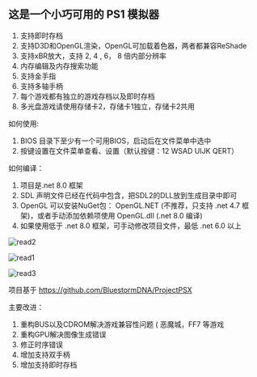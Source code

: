 <h2>这是一个小巧可用的 PS1 模拟器</h2>

1. 支持即时存档
2. 支持D3D和OpenGL渲染，OpenGL可加载着色器，两者都兼容ReShade
3. 支持xBR放大，支持 2, 4 , 6， 8 倍内部分辨率
4. 内存编辑及内存搜索功能
5. 支持金手指
6. 支持多轴手柄
7. 每个游戏都有独立的游戏存档以及即时存档
8. 多光盘游戏请使用存储卡2，存储卡1独立，存储卡2共用



如何使用:

1. BIOS 目录下至少有一个可用BIOS，启动后在文件菜单中选中
2. 按键设置在文件菜单查看、设置（默认按键：12 WSAD UIJK QERT）


如何编译：

1. 项目是.net 8.0 框架
2. SDL 声明文件已经在代码中包含，把SDL2的DLL放到生成目录中即可
3. OpenGL 可以安装NuGet包： OpenGL.NET (不推荐，只支持 .net 4.7 框架)，或者手动添加依赖项使用 OpenGL.dll (.net 8.0 编译)
4. 如果使用低于 .net 8.0 框架，可手动修改项目文件，最低 .net 6.0 以上

![read2](https://github.com/user-attachments/assets/4e3209e6-04a3-4aab-9072-eb3514d3e381)

![read1](https://github.com/user-attachments/assets/1688f0ec-bd7b-441d-a818-0c06b4e235c4)

![read3](https://github.com/user-attachments/assets/fc688b7c-5852-4213-a58b-e4bd56ab459d)


项目基于 https://github.com/BluestormDNA/ProjectPSX

主要改进：
1. 重构BUS以及CDROM解决游戏兼容性问题 ( 恶魔城，FF7 等游戏
2. 重构GPU解决图像生成错误
3. 修正时序错误
4. 增加支持双手柄
5. 增加支持即时存档
